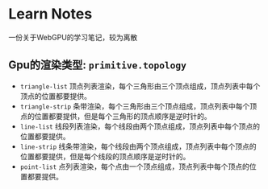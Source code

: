 # Learn Notes

一份关于WebGPU的学习笔记，较为离散

## Gpu的渲染类型: `primitive.topology`

- `triangle-list` 顶点列表渲染，每个三角形由三个顶点组成，顶点列表中每个顶点的位置都要提供。
- `triangle-strip` 条带渲染，每个三角形由三个顶点组成，顶点列表中每个顶点的位置都要提供，但是每个三角形的顶点顺序是逆时针的。
- `line-list` 线段列表渲染，每个线段由两个顶点组成，顶点列表中每个顶点的位置都要提供。
- `line-strip` 线条带渲染，每个线段由两个顶点组成，顶点列表中每个顶点的位置都要提供，但是每个线段的顶点顺序是逆时针的。
- `point-list` 点列表渲染，每个点由一个顶点组成，顶点列表中每个顶点的位置都要提供。
